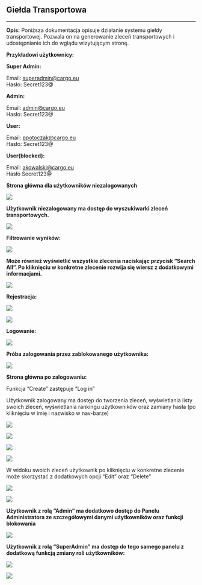 ## Giełda Transportowa

---

**Opis:** Poniższa dokumentacja opisuje działanie systemu giełdy transportowej. Pozwala on na generowanie zleceń transportowych i udostępnianie ich do wglądu wizytującym stronę. 

**Przykładowi użytkownicy:**

**Super Admin:**  

Email: superadmin@cargo.eu  
Hasło: Secret123@

**Admin:**

Email: admin@cargo.eu  
Hasło: Secret123@

**User:**

Email: ppotoczak@cargo.eu  
Hasło: Secret123@

**User(blocked):**

Email: akowalski@cargo.eu  
Hasło Secret123@



**Strona główna dla użytkowników niezalogowanych**

![](https://33333.cdn.cke-cs.com/kSW7V9NHUXugvhoQeFaf/images/b8b17e3adbbdc6860c74af69d3479230d6a0ebd49ff06248.png)

**Użytkownik niezalogowany ma dostęp do wyszukiwarki zleceń transportowych.**

![](https://33333.cdn.cke-cs.com/kSW7V9NHUXugvhoQeFaf/images/001b64d6a2f86234bddb65a423667a622a69e4804203682c.png)

**Filtrowanie wyników:**

![](https://33333.cdn.cke-cs.com/kSW7V9NHUXugvhoQeFaf/images/78137e580d6c0049fceefa3f0ec1bd2a908fa54cb2a68795.png)

**Może również wyświetlić wszystkie zlecenia naciskając przycisk “Search All”. Po kliknięciu w konkretne zlecenie rozwija się wiersz z dodatkowymi informacjami.**

![](https://33333.cdn.cke-cs.com/kSW7V9NHUXugvhoQeFaf/images/a008ec3d1b12f49859ae48065e63f4b0138201b17e304bac.png)

**Rejestracja:**

![](https://33333.cdn.cke-cs.com/kSW7V9NHUXugvhoQeFaf/images/55d116950beeac2a301570b7e7c42473b58538fa52aa7c72.png)

![](https://33333.cdn.cke-cs.com/kSW7V9NHUXugvhoQeFaf/images/106d4dba09c684e3cb1aee1efa547bcc3c7df3bd7f6907e4.png)

**Logowanie:**

![](https://33333.cdn.cke-cs.com/kSW7V9NHUXugvhoQeFaf/images/c23f302f4488d88990b4d18ccf3aad8744249b2e5e63ac20.png)

**Próba zalogowania przez zablokowanego użytkownika:**

![](https://33333.cdn.cke-cs.com/kSW7V9NHUXugvhoQeFaf/images/b9e98f6eb345ab9dce891d455bdf82a703e3bd951522c830.png)

**Strona główna po zalogowaniu:**

Funkcja “Create” zastępuje “Log in”

Użytkownik zalogowany ma dostęp do tworzenia zleceń, wyświetlania listy swoich zleceń, wyświetlania rankingu użytkowników oraz zamiany hasła (po kliknięciu w imię i nazwisko w nav-barze)

![](https://33333.cdn.cke-cs.com/kSW7V9NHUXugvhoQeFaf/images/b6b54eaad90b019fc58c1d2aad6f48861c33427aa49c4f4e.png)

![](https://33333.cdn.cke-cs.com/kSW7V9NHUXugvhoQeFaf/images/dedf121658e23fa3e885f791403ebe6346aea94083fd9ea4.png)

![](https://33333.cdn.cke-cs.com/kSW7V9NHUXugvhoQeFaf/images/70b0e6b9cc6ea8e337843b5144624db26d21fa1c2ef71ad9.png)

![](https://33333.cdn.cke-cs.com/kSW7V9NHUXugvhoQeFaf/images/179df0fa0c4386774b30c5965f3129f36d7cd717ee091fc0.png)

W widoku swoich zleceń użytkownik po kliknięciu w konkretne zlecenie może skorzystać z dodatkowych opcji “Edit” oraz “Delete”

![](https://33333.cdn.cke-cs.com/kSW7V9NHUXugvhoQeFaf/images/c3a5e1274563a281918e0e5e86b93c0ea3c60cd55ff33114.png)

![](https://33333.cdn.cke-cs.com/kSW7V9NHUXugvhoQeFaf/images/836e067a58d2874f1bbbe52394e516c1c258a8cff09c7610.png)

**Użytkownik z rolą “Admin” ma dodatkowo dostęp do Panelu Administratora ze szczegółowymi danymi użytkowników oraz funkcji blokowania**

![](https://33333.cdn.cke-cs.com/kSW7V9NHUXugvhoQeFaf/images/003a0f08cbca2acfaff671fcee81045cc0dc7a36c66cd09c.png)

**Użytkownik z rolą “SuperAdmin” ma dostęp do tego samego panelu z dodatkową funkcją zmiany roli użytkowników:**

![](https://33333.cdn.cke-cs.com/kSW7V9NHUXugvhoQeFaf/images/7dbb2162cb2c9c978f447d6653ad0aaebef8623c0b3525db.png)

![](https://33333.cdn.cke-cs.com/kSW7V9NHUXugvhoQeFaf/images/655e4f5ee1635feb0829c023fa0c3425ab823447f70804b1.png)
